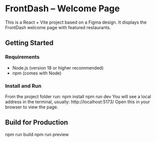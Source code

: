 # FrontDash – Welcome Page

This is a React + Vite project based on a Figma design. It displays the FrontDash welcome page with featured restaurants.

## Getting Started

### Requirements
- Node.js (version 18 or higher recommended)
- npm (comes with Node)

### Install and Run
From the project folder run:
npm install
npm run dev
You will see a local address in the terminal, usually:
http://localhost:5173/
Open this in your browser to view the page.

## Build for Production
npm run build
npm run preview